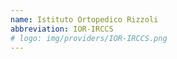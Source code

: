 ```yaml
---
name: Istituto Ortopedico Rizzoli
abbreviation: IOR-IRCCS
# logo: img/providers/IOR-IRCCS.png
---
```

